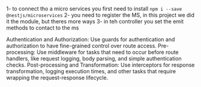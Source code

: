 1- to connect tho a micro services you first need to install `npm i --save @nestjs/microservices`
2- you need to register the MS, in this project we did it the module, but theres more ways
3- in teh controller you set  the emit methods to contact to the ms




Authentication and Authorization: Use guards for authentication and authorization to have fine-grained control over route access.
Pre-processing: Use middleware for tasks that need to occur before route handlers, like request logging, body parsing, and simple authentication checks.
Post-processing and Transformation: Use interceptors for response transformation, logging execution times, and other tasks that require wrapping the request-response lifecycle.
